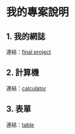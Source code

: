 # 我的專案說明

## 1. 我的網誌

連結：[final project](finalproject)

## 2. 計算機

連結：[calculator](calculator)

## 3. 表單

連結：[table](table)
